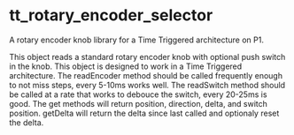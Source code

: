 # tt_rotary_encoder_selector
A rotary encoder knob library for a Time Triggered architecture on P1.

  This object reads a standard rotary encoder knob with optional push switch in the knob.
  This object is designed to work in a Time Triggered architecture.
  The readEncoder method should be called frequently enough to not miss steps, every 5-10ms works well.
  The readSwitch method should be called at a rate that works to debouce the switch, every 20-25ms is good.
  The get methods will return position, direction, delta, and switch position.
  getDelta will return the delta since last called and optionaly reset the delta.
